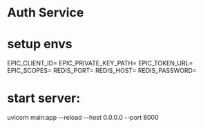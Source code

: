 # Auth Service

# setup envs
EPIC_CLIENT_ID=
EPIC_PRIVATE_KEY_PATH=
EPIC_TOKEN_URL=
EPIC_SCOPES=
REDIS_PORT=
REDIS_HOST=
REDIS_PASSWORD=


# start server: 
uvicorn main:app --reload --host 0.0.0.0 --port 8000

